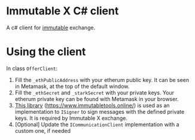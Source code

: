 # Immutable X C# client
A c# client for [immutable](https://www.immutable.com/) exchange.

# Using the client
In class `OfferClient`:

1. Fill the `_ethPublicAddress` with your etherum public key. It can be seen in Metamask, at the top of the default window.
2. Fill the `_ethSecret` and `_starkSecret` with your private keys. Your etherum private key can be found with Metamask in your browser.
3. [This library](https://www.immutabletools.online/) (https://www.immutabletools.online/) is used as an implementation to `ISigner` to sign messages with the defined private keys. It is required by Immutable X exchange.
4. [Optional] Update the `ICommunicationClient` implementation with a custom one, if needed
